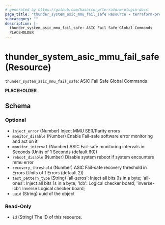 ```yaml
---
# generated by https://github.com/hashicorp/terraform-plugin-docs
page_title: "thunder_system_asic_mmu_fail_safe Resource - terraform-provider-thunder"
subcategory: ""
description: |-
  thunder_system_asic_mmu_fail_safe: ASIC Fail Safe Global Commands
  PLACEHOLDER
---
```


# thunder_system_asic_mmu_fail_safe (Resource)

`thunder_system_asic_mmu_fail_safe`: ASIC Fail Safe Global Commands

__PLACEHOLDER__



<!-- schema generated by tfplugindocs -->
## Schema

### Optional

- `inject_error` (Number) Inject MMU SER/Parity errors
- `monitor_disable` (Number) Enable Fail-safe software error monitoring and act on it
- `monitor_interval` (Number) ASIC Fail-safe monitoring intervals in Seconds (Units of 1 Seconds (default 60))
- `reboot_disable` (Number) Disable system reboot if system encounters mmu error
- `recovery_threshold` (Number) ASIC Fail-safe recovery threshold in Errors (Units of 1 Errors (default 2))
- `test_pattern_type` (String) 'all-zeros': Inject all bits 0s in a byte; 'all-ones': Inject all bits 1s in a byte; 'lcb': Logical checker board; 'inverse-lcb': Inverse Logical checker board;
- `uuid` (String) uuid of the object

### Read-Only

- `id` (String) The ID of this resource.


